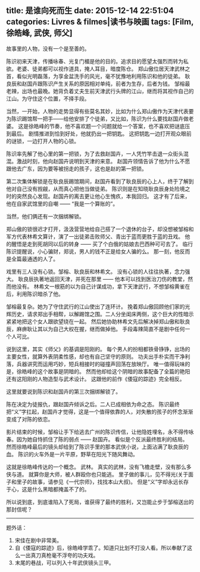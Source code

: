 title: 是谁向死而生
date: 2015-12-14 22:51:04
categories: Livres & filmes|读书与映画
tags: [Film, 徐皓峰, 武侠, 师父]
---

故事里的人物，没有一个是至善的。

陈识初来天津，传播咏春、光复门楣是他的目的。追求目的愿望太强烈而转为私欲。老婆、徒弟都可以视作道具，掩人耳目，暗度陈仓。
郑山傲位居天津武林之首，看似光明磊落，为享金盆洗手的风光，毫不犹豫地利用陈识和他的徒弟。
耿良辰和赵国卉跟陈识产生关系的原因相对单纯，前者为生存，后者为钱。
邹榕最老辣，出场也最晚。她背负着丈夫生前天津武行头牌的江山，继而将其视作自己的江山。为守住这个位置，不择手段。

<!-- more -->

当然，一开始，人物的走势显得有些莫名其妙，比如为什么郑山傲作为天津代表要为陈识踢馆帮一把手——给他安排了个徒弟，又比如，陈识为什么要找赵国卉做老婆。
这是徐皓峰的节奏，他不喜欢题一个问题就给一个答案，也不喜欢把谜底压到最后。
剧情推进到恰到好处，他就扔出一把钥匙。
这把钥匙一边打开观众眼前的谜锁，一边打开人物的心锁。

陈识率先解了他心里的第一把锁，为了去救赵国卉，一人凭竹竿击退一众街头混混。激战时刻，他向赵国卉说明到天津的来意。
赵国卉领情告诉了他为什么不愿跟他去广东，因为要等被拐走的孩子，这也是赵的第一把锁。

第二次集体解锁是在耿良辰踢馆期间，赵国卉看到了耿良辰的心上人，终于了解到他对自己没有觊觎，从而真心把他当做徒弟。
陈识则是在知晓耿良辰身处险境之时的突然良心发现。赵国卉的离去更让他心生愧疚，本我回归。
这才有了后来，他在自家武馆里的自嘲 —— “我是一个算账的”。

当然，他们俩还有一次捆绑解锁。

郑山傲的锁很迟才打开，汲汲营营地给自己搭了一个退休的台子，却没想被邹榕和军方代表林希文算计，演了一出徒弟击败师父、青出于蓝而更胜于蓝的丑戏。
他的醒悟是走到死胡同以后的转身 —— 买了个白俄的姑娘去巴西种可可去了。
临行陈识提醒说，小心骗财，郑说，男人的钱不正是给女人骗的么。
那一刻，他反而是全篇最通透的人了。

戏里有三人没有心锁。邹榕、耿良辰和林希文。
没有心锁的人往往执著，念力强大。
耿良辰执著地返回天津，并死在那里 —— 他本可以找到医治刀伤的教堂，然而他没有。
林希文一根筋的以为自己计谋成功，拿下天津武行，不想邹榕黄雀在后，利用陈识暗杀了他。

邹榕最复杂。她为了守住武行的江山使出了连环计。
挽着郑山傲回顾他们家的光辉历史，请求郑出手相帮，以解踢馆之围。二人分坐闺床两侧，这个巨大的性暗示紧紧地把这个女人跟欲望绕在一起。
然后她协助林希文先后解决掉郑山傲和耿良辰，麻痹耿让其以为自己大权在握，继而做掉他。
手段毒辣简直不是剧中任何一个人可比。

说到这里，其实《师父》的基调是阳刚的。
每个男人的扮相都铁骨铮铮，出场的主要女性，就算外表阴柔性感，却也有自己坚守的原则。
功夫出手朴实而干净利落，兵器讲究而运用巧妙，短兵相接时的碰撞声回荡在放映厅。
唯一值得玩味的是，徐皓峰的这个故事是阴暗的。
然而他却给这个阴暗的故事配备了全篇的艳阳还有这阳刚的人物造型与武术设计。
这跟他的前作《倭寇的踪迹》完全相反。

这里就要说到陈识和赵国卉的第三次捆绑解锁了。

陈在决定为徒报仇，跟赵国卉倾诉之后。二人已成相依为命之态。
陈识最终把“义”字扛起，赵国卉才觉得，这是一个值得依靠的人，对失散的孩子的怀念渐渐变成了对陈的依恋。

影片结束的时候，邹榕让手下给逃去广州的陈识传信，让他隐姓埋名，永不得传咏春。因为她自恃抓住了陈的弱点 —— 赵国卉。
看似是个反派最终胜利的结局。
然而徐皓峰最后的镜头却给到了陈识手里的那本武侠小说，上面沾满了耿良辰的血。
陈识的火车外是一片平原，野草在阳光下随风舞动。

这就是徐皓峰传达的一个概念。
武林。
真实的武林，没有飞檐走壁，没有那么多侠与道。
就算你是大师，被人群殴你也只能逃。
里子做的事儿，见不得光(关于面子和里子的故事，请参见《一代宗师》，找找本山大叔)。
但是“义”字却永远长存于心，这是什么黑暗都掩盖不了的。

所以说到底，到底谁陷入了死局，谁获得了最终的胜利，又岂能止步于邹榕送出的那封信呢？

---------------------

题外话：
1. 宋佳在剧中非常美。
2. 自《倭寇的踪迹》后，徐皓峰学乖了。知道只比划不打没人看。所以奉献了这么一出真刀真枪毫不浮夸的功夫戏。
3. 末尾的巷战，可以列入十年武侠镜头三甲。